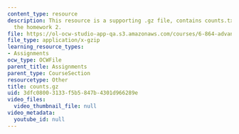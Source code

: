 ```yaml
---
content_type: resource
description: This resource is a supporting .gz file, contains counts.txt file for
  the homework 2.
file: https://ol-ocw-studio-app-qa.s3.amazonaws.com/courses/6-864-advanced-natural-language-processing-fall-2005/3dfc08003133f5b5847b4301d966289e_counts.gz
file_type: application/x-gzip
learning_resource_types:
- Assignments
ocw_type: OCWFile
parent_title: Assignments
parent_type: CourseSection
resourcetype: Other
title: counts.gz
uid: 3dfc0800-3133-f5b5-847b-4301d966289e
video_files:
  video_thumbnail_file: null
video_metadata:
  youtube_id: null
---
```

